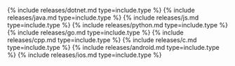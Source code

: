 {% include releases/dotnet.md type=include.type %}
{% include releases/java.md type=include.type %}
{% include releases/js.md type=include.type %}
{% include releases/python.md type=include.type %}
{% include releases/go.md type=include.type %}
{% include releases/cpp.md type=include.type %}
{% include releases/c.md type=include.type %}
{% include releases/android.md type=include.type %}
{% include releases/ios.md type=include.type %}
